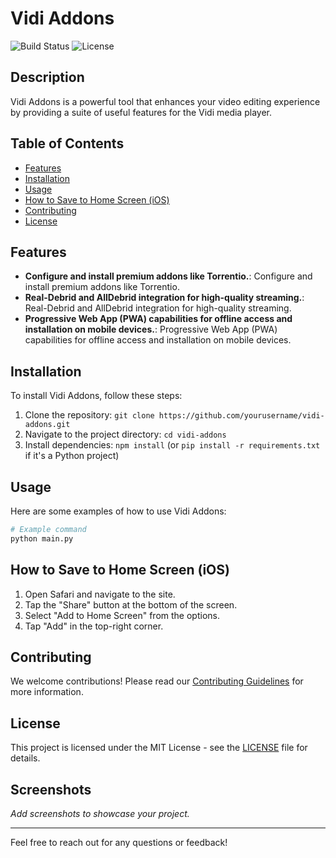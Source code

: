 # Vidi Addons

![Build Status](https://img.shields.io/badge/build-passing-brightgreen) ![License](https://img.shields.io/badge/license-MIT-blue)

## Description
Vidi Addons is a powerful tool that enhances your video editing experience by providing a suite of useful features for the Vidi media player.

## Table of Contents
- [Features](#features)
- [Installation](#installation)
- [Usage](#usage)
- [How to Save to Home Screen (iOS)](#how-to-save-to-home-screen-ios)
- [Contributing](#contributing)
- [License](#license)

## Features
- **Configure and install premium addons like Torrentio.**: Configure and install premium addons like Torrentio.
- **Real-Debrid and AllDebrid integration for high-quality streaming.**: Real-Debrid and AllDebrid integration for high-quality streaming.
- **Progressive Web App (PWA) capabilities for offline access and installation on mobile devices.**: Progressive Web App (PWA) capabilities for offline access and installation on mobile devices.

## Installation
To install Vidi Addons, follow these steps:
1. Clone the repository: `git clone https://github.com/yourusername/vidi-addons.git`
2. Navigate to the project directory: `cd vidi-addons`
3. Install dependencies: `npm install` (or `pip install -r requirements.txt` if it's a Python project)

## Usage
Here are some examples of how to use Vidi Addons:
```bash
# Example command
python main.py
```

## How to Save to Home Screen (iOS)
1. Open Safari and navigate to the site.
2. Tap the "Share" button at the bottom of the screen.
3. Select "Add to Home Screen" from the options.
4. Tap "Add" in the top-right corner.

## Contributing
We welcome contributions! Please read our [Contributing Guidelines](CONTRIBUTING.md) for more information.

## License
This project is licensed under the MIT License - see the [LICENSE](LICENSE) file for details.

## Screenshots
*Add screenshots to showcase your project.*

---

Feel free to reach out for any questions or feedback!